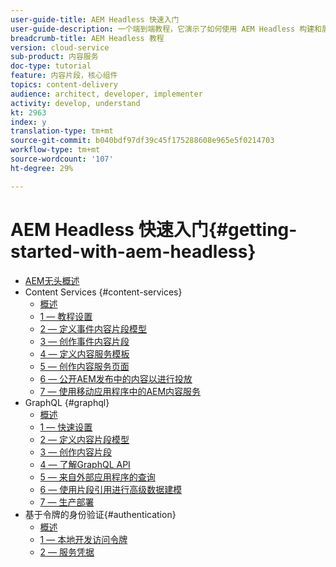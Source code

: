 ```yaml
---
user-guide-title: AEM Headless 快速入门
user-guide-description: 一个端到端教程，它演示了如何使用 AEM Headless 构建和展示内容。
breadcrumb-title: AEM Headless 教程
version: cloud-service
sub-product: 内容服务
doc-type: tutorial
feature: 内容片段，核心组件
topics: content-delivery
audience: architect, developer, implementer
activity: develop, understand
kt: 2963
index: y
translation-type: tm+mt
source-git-commit: b040bdf97df39c45f175288608e965e5f0214703
workflow-type: tm+mt
source-wordcount: '107'
ht-degree: 29%

---
```



# AEM Headless 快速入门{#getting-started-with-aem-headless}

+ [AEM无头概述](./overview.md)
+ Content Services {#content-services}
   + [概述](./content-services/overview.md)
   + [1 — 教程设置](./content-services/chapter-1.md)
   + [2 — 定义事件内容片段模型](./content-services/chapter-2.md)
   + [3 — 创作事件内容片段](./content-services/chapter-3.md)
   + [4 — 定义内容服务模板](./content-services/chapter-4.md)
   + [5 — 创作内容服务页面](./content-services/chapter-5.md)
   + [6 — 公开AEM发布中的内容以进行投放](./content-services/chapter-6.md)
   + [7 — 使用移动应用程序中的AEM内容服务](./content-services/chapter-7.md)
+ GraphQL {#graphql}
   + [概述](./graphql/overview.md)
   + [1 — 快速设置](./graphql/setup.md)
   + [2 — 定义内容片段模型](./graphql/content-fragment-models.md)
   + [3 — 创作内容片段](./graphql/author-content-fragments.md)
   + [4 — 了解GraphQL API](./graphql/explore-graphql-api.md)
   + [5 — 来自外部应用程序的查询](./graphql/graphql-and-external-app.md)
   + [6 — 使用片段引用进行高级数据建模](./graphql/fragment-references.md)
   + [7 — 生产部署](./graphql/production-deployment.md)
+ 基于令牌的身份验证{#authentication}
   + [概述](./authentication/overview.md)
   + [1 — 本地开发访问令牌](./authentication/local-development-access-token.md)
   + [2 — 服务凭据](./authentication/service-credentials.md)